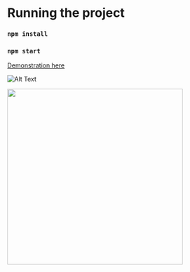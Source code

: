 # Running the project

### `npm install`

### `npm start`

[Demonstration here](https://media.giphy.com/media/AGwX117XjFkSrXAkAL/giphy-downsized-large.gif)

![Alt Text](https://media.giphy.com/media/AGwX117XjFkSrXAkAL/giphy-downsized-large.gif)

<img src="https://media.giphy.com/media/AGwX117XjFkSrXAkAL/giphy-downsized-large.gif" width="400" height="400" />
